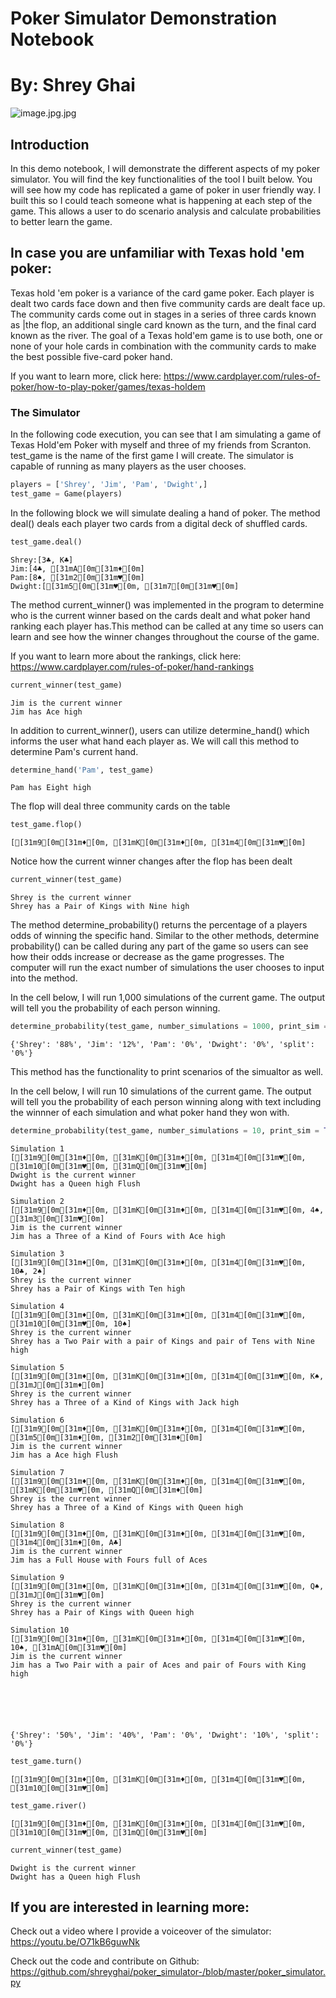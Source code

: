 # Poker Simulator Demonstration Notebook
# By: Shrey Ghai
![image.jpg.jpg](attachment:image.jpg.jpg)

## Introduction
In this demo notebook, I will demonstrate the different aspects of my poker simulator. You will find the key functionalities of the tool I built below. You will see how my code has replicated a game of poker in user friendly way. I built this so I could teach someone what is happening at each step of the game. This allows a user to do scenario analysis and calculate probabilities to better learn the game.

## In case you are unfamiliar with Texas hold 'em poker:

Texas hold 'em poker is a variance of the card game poker. Each player is dealt two cards face down and then five community cards are dealt face up. The community cards come out in stages in a series of three cards known as |the flop, an additional single card known as the turn, and the final card known as the river. The goal of a Texas hold'em game is to use both, one or none of your hole cards in combination with the community cards to make the best possible five-card poker hand. 

If you want to learn more, click here: https://www.cardplayer.com/rules-of-poker/how-to-play-poker/games/texas-holdem



### The Simulator 

In the following code execution, you can see that I am simulating a game of Texas Hold'em Poker with myself and three of my friends from Scranton. test_game is the name of the first game I will create. The simulator is capable of running as many players as the user chooses.


```python
players = ['Shrey', 'Jim', 'Pam', 'Dwight',]
test_game = Game(players) 
```

In the following block we will simulate dealing a hand of poker. The method deal() deals each player two cards from a digital deck of shuffled cards.


```python
test_game.deal()
```

    Shrey:[3♣, K♣]
    Jim:[4♣, [31mA[0m[31m♦[0m]
    Pam:[8♠, [31m2[0m[31m♥[0m]
    Dwight:[[31m5[0m[31m♥[0m, [31m7[0m[31m♥[0m]
    

The method current_winner() was implemented in the program to determine who is the current winner based on the cards dealt and what poker hand ranking each player has.This method can be called at any time so users can learn and see how the winner changes throughout the course of the game. 

If you want to learn more about the rankings, click here: https://www.cardplayer.com/rules-of-poker/hand-rankings



```python
current_winner(test_game)
```

    Jim is the current winner
    Jim has Ace high
    

In addition to current_winner(), users can utilize determine_hand() which informs the user what hand each player as. We will call this method to determine Pam's current hand. 




```python
determine_hand('Pam', test_game)
```

    Pam has Eight high
    

The flop will deal three community cards on the table




```python
test_game.flop() 
```

    [[31m9[0m[31m♦[0m, [31mK[0m[31m♦[0m, [31m4[0m[31m♥[0m]
    

Notice how the current winner changes after the flop has been dealt


```python
current_winner(test_game) 
```

    Shrey is the current winner
    Shrey has a Pair of Kings with Nine high
    

The method determine_probability() returns the percentage of a players odds of winning the specific hand. Similar to the other methods, determine probability() can be called during any part of the game so users can see how their odds increase or decrease as the game progresses. The computer will run the exact number of simulations the user chooses to input into the method. 

In the cell below, I will run 1,000 simulations of the current game. The output will tell you the probability of each person winning.


```python
determine_probability(test_game, number_simulations = 1000, print_sim = False)
```




    {'Shrey': '88%', 'Jim': '12%', 'Pam': '0%', 'Dwight': '0%', 'split': '0%'}



This method has the functionality to print scenarios of the simualtor as well. 

In the cell below, I will run 10 simulations of the current game. The output will tell you the probability of each person winning along with text including the winnner of each simulation and what poker hand they won with. 


```python
determine_probability(test_game, number_simulations = 10, print_sim = True)
```

    Simulation 1
    [[31m9[0m[31m♦[0m, [31mK[0m[31m♦[0m, [31m4[0m[31m♥[0m, [31m10[0m[31m♥[0m, [31mQ[0m[31m♥[0m]
    Dwight is the current winner
    Dwight has a Queen high Flush
    
    Simulation 2
    [[31m9[0m[31m♦[0m, [31mK[0m[31m♦[0m, [31m4[0m[31m♥[0m, 4♠, [31m3[0m[31m♥[0m]
    Jim is the current winner
    Jim has a Three of a Kind of Fours with Ace high
    
    Simulation 3
    [[31m9[0m[31m♦[0m, [31mK[0m[31m♦[0m, [31m4[0m[31m♥[0m, 10♣, 2♠]
    Shrey is the current winner
    Shrey has a Pair of Kings with Ten high
    
    Simulation 4
    [[31m9[0m[31m♦[0m, [31mK[0m[31m♦[0m, [31m4[0m[31m♥[0m, [31m10[0m[31m♥[0m, 10♠]
    Shrey is the current winner
    Shrey has a Two Pair with a pair of Kings and pair of Tens with Nine high
    
    Simulation 5
    [[31m9[0m[31m♦[0m, [31mK[0m[31m♦[0m, [31m4[0m[31m♥[0m, K♠, [31mJ[0m[31m♦[0m]
    Shrey is the current winner
    Shrey has a Three of a Kind of Kings with Jack high
    
    Simulation 6
    [[31m9[0m[31m♦[0m, [31mK[0m[31m♦[0m, [31m4[0m[31m♥[0m, [31m5[0m[31m♦[0m, [31m2[0m[31m♦[0m]
    Jim is the current winner
    Jim has a Ace high Flush
    
    Simulation 7
    [[31m9[0m[31m♦[0m, [31mK[0m[31m♦[0m, [31m4[0m[31m♥[0m, [31mK[0m[31m♥[0m, [31mQ[0m[31m♦[0m]
    Shrey is the current winner
    Shrey has a Three of a Kind of Kings with Queen high
    
    Simulation 8
    [[31m9[0m[31m♦[0m, [31mK[0m[31m♦[0m, [31m4[0m[31m♥[0m, [31m4[0m[31m♦[0m, A♣]
    Jim is the current winner
    Jim has a Full House with Fours full of Aces
    
    Simulation 9
    [[31m9[0m[31m♦[0m, [31mK[0m[31m♦[0m, [31m4[0m[31m♥[0m, Q♠, [31mJ[0m[31m♥[0m]
    Shrey is the current winner
    Shrey has a Pair of Kings with Queen high
    
    Simulation 10
    [[31m9[0m[31m♦[0m, [31mK[0m[31m♦[0m, [31m4[0m[31m♥[0m, 10♠, [31mA[0m[31m♥[0m]
    Jim is the current winner
    Jim has a Two Pair with a pair of Aces and pair of Fours with King high
    
    




    {'Shrey': '50%', 'Jim': '40%', 'Pam': '0%', 'Dwight': '10%', 'split': '0%'}




```python
test_game.turn()
```

    [[31m9[0m[31m♦[0m, [31mK[0m[31m♦[0m, [31m4[0m[31m♥[0m, [31m10[0m[31m♥[0m]
    


```python
test_game.river()
```

    [[31m9[0m[31m♦[0m, [31mK[0m[31m♦[0m, [31m4[0m[31m♥[0m, [31m10[0m[31m♥[0m, [31mQ[0m[31m♥[0m]
    


```python
current_winner(test_game)
```

    Dwight is the current winner
    Dwight has a Queen high Flush
    

## If you are interested in learning more: 
Check out a video where I provide a voiceover of the simulator: https://youtu.be/O71kB6guwNk

Check out the code and contribute on Github: https://github.com/shreyghai/poker_simulator-/blob/master/poker_simulator.py
